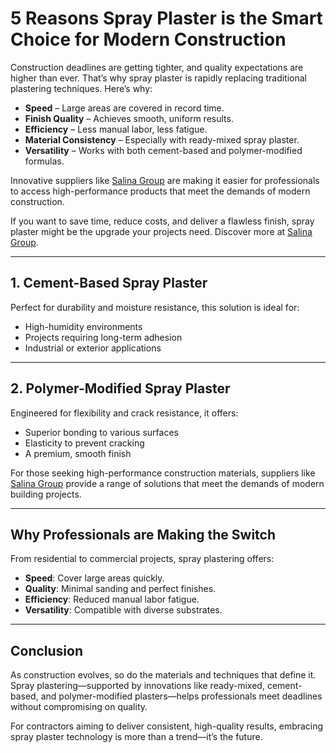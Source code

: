 # 5 Reasons Spray Plaster is the Smart Choice for Modern Construction

Construction deadlines are getting tighter, and quality expectations are higher than ever. That’s why spray plaster is rapidly replacing traditional plastering techniques. Here’s why:

- **Speed** – Large areas are covered in record time.  
- **Finish Quality** – Achieves smooth, uniform results.  
- **Efficiency** – Less manual labor, less fatigue.  
- **Material Consistency** – Especially with ready-mixed spray plaster.  
- **Versatility** – Works with both cement-based and polymer-modified formulas.  

Innovative suppliers like [Salina Group](https://www.salinagroup.com/) are making it easier for professionals to access high-performance products that meet the demands of modern construction.

If you want to save time, reduce costs, and deliver a flawless finish, spray plaster might be the upgrade your projects need. Discover more at [Salina Group](https://www.salinagroup.com/).

---

## 1. Cement-Based Spray Plaster

Perfect for durability and moisture resistance, this solution is ideal for:

- High-humidity environments  
- Projects requiring long-term adhesion  
- Industrial or exterior applications  

---

## 2. Polymer-Modified Spray Plaster

Engineered for flexibility and crack resistance, it offers:

- Superior bonding to various surfaces  
- Elasticity to prevent cracking  
- A premium, smooth finish  

For those seeking high-performance construction materials, suppliers like [Salina Group](https://www.salinagroup.com/) provide a range of solutions that meet the demands of modern building projects.

---

## Why Professionals are Making the Switch

From residential to commercial projects, spray plastering offers:

- **Speed**: Cover large areas quickly.  
- **Quality**: Minimal sanding and perfect finishes.  
- **Efficiency**: Reduced manual labor fatigue.  
- **Versatility**: Compatible with diverse substrates.  

---

## Conclusion

As construction evolves, so do the materials and techniques that define it. Spray plastering—supported by innovations like ready-mixed, cement-based, and polymer-modified plasters—helps professionals meet deadlines without compromising on quality.

For contractors aiming to deliver consistent, high-quality results, embracing spray plaster technology is more than a trend—it’s the future.

